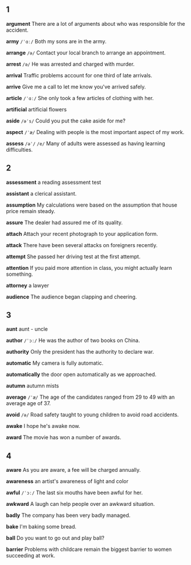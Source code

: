 ## 1
**argument**
There are a lot of arguments about who was responsible for the accident.

**army**
`/ˈɑː/`
Both my sons are in the army.

**arrange**
`/ə/`
Contact your local branch to arrange an appointment.

**arrest**
`/ə/`
He was arrested and charged with murder.

**arrival**
Traffic problems account for one third of late arrivals.

**arrive**
Give me a call to let me know you've arrived safely.

**article**
`/ˈɑː/`
She only took a few articles of clothing with her.

**artificial**
artificial flowers

**aside**
`/əˈs/`
Could you put the cake aside for me?

**aspect**
`/ˈæ/`
Dealing with people is the most important aspect of my work.

**assess**
`/əˈ/` `/e/`
Many of adults were assessed as having learning difficulties.

## 2
**assessment**
a reading assessment test

**assistant**
a clerical assistant.

**assumption**
My calculations were based on the assumption that house price remain steady.

**assure**
The dealer had assured me of its quality.

**attach**
Attach your recent photograph to your application form.

**attack**
There have been several attacks on foreigners recently.

**attempt**
She passed her driving test at the first attempt.

**attention**
If you paid more attention in class, you might actually learn something.

**attorney**
a lawyer

**audience**
The audience began clapping and cheering.

## 3
**aunt**
aunt - uncle

**author**
`/ˈɔː/`
He was the author of two books on China.

**authority**
Only the president has the authority to declare war.

**automatic**
My camera is fully automatic.

**automatically**
the door open automatically as we approached.

**autumn**
autumn mists

**average**
`/ˈæ/`
The age of the candidates ranged from 29 to 49 with an average age of 37.

**avoid**
`/ə/`
Road safety taught to young children to avoid road accidents.

**awake**
I hope he's awake now.

**award**
The movie has won a number of awards.

## 4
**aware**
As you are aware, a fee will be charged annually.

**awareness**
an artist's awareness of light and color

**awful**
`/ˈɔː/`
The last six mouths have been awful for her.

**awkward**
A laugh can help people over an awkward situation.

**badly**
The company has been very badly managed.

**bake**
I'm baking some bread.

**ball**
Do you want to go out and play ball?

**barrier**
Problems with childcare remain the biggest barrier to women succeeding at work.

